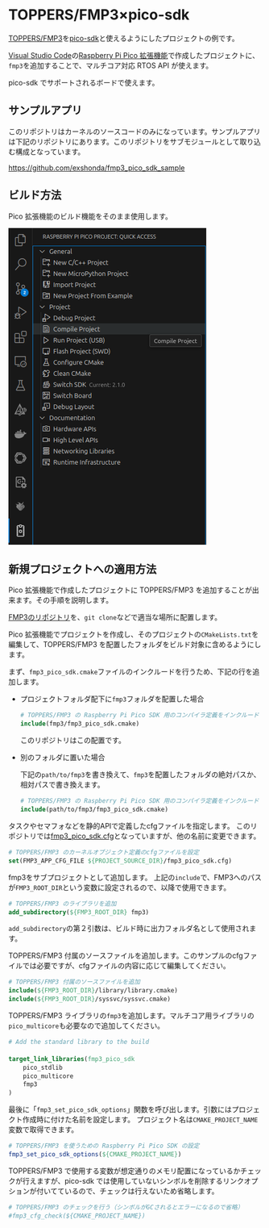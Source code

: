 
# TOPPERS/FMP3×pico-sdk

[TOPPERS/FMP3](https://github.com/toppers/fmp3_raspberrypi_pico)を[pico-sdk](https://github.com/raspberrypi/pico-sdk)と使えるようにしたプロジェクトの例です。

[Visual Studio Code](https://code.visualstudio.com/)の[Raspberry Pi Pico 拡張機能](https://github.com/raspberrypi/pico-vscode)で作成したプロジェクトに、`fmp3`を追加することで、マルチコア対応 RTOS API が使えます。

pico-sdk でサポートされるボードで使えます。

## サンプルアプリ

このリポジトリはカーネルのソースコードのみになっています。サンプルアプリは下記のリポジトリにあります。このリポジトリをサブモジュールとして取り込む構成となっています。

<https://github.com/exshonda/fmp3_pico_sdk_sample>

## ビルド方法

Pico 拡張機能のビルド機能をそのまま使用します。

![Pico 拡張機能](images/pico_extention_compile.png)

## 新規プロジェクトへの適用方法

Pico 拡張機能で作成したプロジェクトに TOPPERS/FMP3 を追加することが出来ます。その手順を説明します。

[FMP3のリポジトリ](https://github.com/exshonda/fmp3_pico_sdk)を、`git clone`などで適当な場所に配置します。

Pico 拡張機能でプロジェクトを作成し、そのプロジェクトの`CMakeLists.txt`を編集して、TOPPERS/FMP3 を配置したフォルダをビルド対象に含めるようにします。

まず、`fmp3_pico_sdk.cmake`ファイルのインクルードを行うため、下記の行を追加します。

- プロジェクトフォルダ配下に`fmp3`フォルダを配置した場合

    ```cmake
    # TOPPERS/FMP3 の Raspberry Pi Pico SDK 用のコンパイラ定義をインクルード
    include(fmp3/fmp3_pico_sdk.cmake)
    ```

    このリポジトリはこの配置です。

- 別のフォルダに置いた場合

    下記の`path/to/fmp3`を書き換えて、`fmp3`を配置したフォルダの絶対パスか、相対パスで書き換えます。

    ```cmake
    # TOPPERS/FMP3 の Raspberry Pi Pico SDK 用のコンパイラ定義をインクルード
    include(path/to/fmp3/fmp3_pico_sdk.cmake)
    ```

タスクやセマフォなどを静的APIで定義したcfgファイルを指定します。
このリポジトリでは[fmp3_pico_sdk.cfg](fmp3_pico_sdk.cfg)となっていますが、他の名前に変更できます。

```cmake
# TOPPERS/FMP3 のカーネルオブジェクト定義のcfgファイルを設定
set(FMP3_APP_CFG_FILE ${PROJECT_SOURCE_DIR}/fmp3_pico_sdk.cfg)
```

fmp3をサブプロジェクトとして追加します。
上記の`include`で、FMP3へのパスが`FMP3_ROOT_DIR`という変数に設定されるので、以降で使用できます。

```cmake
# TOPPERS/FMP3 のライブラリを追加
add_subdirectory(${FMP3_ROOT_DIR} fmp3)
```

`add_subdirectory`の第２引数は、ビルド時に出力フォルダ名として使用されます。

TOPPERS/FMP3 付属のソースファイルを追加します。このサンプルのcfgファイルでは必要ですが、cfgファイルの内容に応じて編集してください。

```cmake
# TOPPERS/FMP3 付属のソースファイルを追加
include(${FMP3_ROOT_DIR}/library/library.cmake)
include(${FMP3_ROOT_DIR}/syssvc/syssvc.cmake)
```

TOPPERS/FMP3 ライブラリの`fmp3`を追加します。マルチコア用ライブラリの`pico_multicore`も必要なので追加してください。

```cmake
# Add the standard library to the build

target_link_libraries(fmp3_pico_sdk
    pico_stdlib
    pico_multicore
    fmp3
)
```

最後に「`fmp3_set_pico_sdk_options`」関数を呼び出します。引数にはプロジェクト作成時に付けた名前を設定します。
プロジェクト名は`CMAKE_PROJECT_NAME`変数で取得できます。

```cmake
# TOPPERS/FMP3 を使うための Raspberry Pi Pico SDK の設定
fmp3_set_pico_sdk_options(${CMAKE_PROJECT_NAME})
```

TOPPERS/FMP3 で使用する変数が想定通りのメモリ配置になっているかチェックが行えますが、pico-sdk では使用していないシンボルを削除するリンクオプションが付いてているので、チェックは行えないため省略します。

```cmake
# TOPPERS/FMP3 のチェックを行う（シンボルがGCされるとエラーになるので省略）
#fmp3_cfg_check(${CMAKE_PROJECT_NAME})
```
